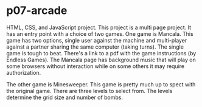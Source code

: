 # p07-arcade

HTML, CSS, and JavaScript project.
This project is a multi page project.
It has an entry point with a choice of two games.
One game is Mancala. This game has two options, single user against the machine and multi-player against a partner sharing the same computer (taking turns).
The single game is tough to beat. There's a link to a pdf with the game instructions (by Endless Games).
The Mancala page has background music that will play on some browsers without interaction while on some others it may require authorization.

The other game is Minesweeper. This game is pretty much up to spect with the original game. There are three levels to select from. 
The levels determine the grid size and number of bombs.
